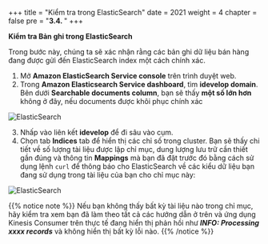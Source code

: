 +++
title = "Kiểm tra trong ElasticSearch"
date = 2021
weight = 4
chapter = false
pre = "<b>3.4. </b>"
+++

**Kiểm tra Bản ghi trong ElasticSearch**

Trong bước này, chúng ta sẽ xác nhận rằng các bản ghi dữ liệu bán hàng đang được gửi đến ElasticSearch index một cách chính xác.

1. Mở **Amazon ElasticSearch Service console** trên trình duyệt web.
2. Trong **Amazon Elasticsearch Service dashboard**, tìm **idevelop domain**. Bên dưới **Searchable documents column**, bạn sẽ thấy **một số lớn hơn** không ở đây, nếu documents được khôi phục chính xác

![ElasticSearch](/images/3/12.png?width=90pc)

3. Nhấp vào liên kết **idevelop** để đi sâu vào cụm. 
4. Chọn tab **Indices** tab để hiển thị các chỉ số trong cluster. Bạn sẽ thấy chi tiết về số lượng tài liệu được lập chỉ mục, dung lượng lưu trữ cần thiết gần đúng và thông tin **Mappings** mà bạn đã đặt trước đó bằng cách sử dụng lệnh ```curl``` để thông báo cho ElasticSearch về các kiểu dữ liệu bạn đang sử dụng trong tài liệu của bạn cho chỉ mục này: 

![ElasticSearch](/images/3/13.png?width=90pc)

{{% notice note %}}
Nếu bạn không thấy bất kỳ tài liệu nào trong chỉ mục, hãy kiểm tra xem bạn đã làm theo tất cả các hướng dẫn ở trên và ứng dụng Kinesis Consumer trên thực tế đang hiển thị phản hồi như ***INFO: Processing xxxx records*** và không hiển thị bất kỳ lỗi nào.
{{% /notice %}}
